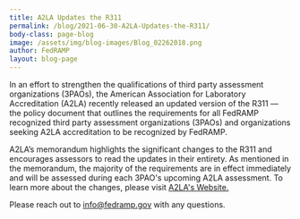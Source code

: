 ```yaml
---
title: A2LA Updates the R311
permalink: /blog/2021-06-30-A2LA-Updates-the-R311/
body-class: page-blog
image: /assets/img/blog-images/Blog_02262018.png
author: FedRAMP
layout: blog-page
---
```

In an effort to strengthen the qualifications of third party assessment organizations (3PAOs), the American Association for Laboratory Accreditation (A2LA) recently released an updated version of the R311 — the policy document that outlines the requirements for all FedRAMP recognized third party assessment organizations (3PAOs) and organizations seeking A2LA accreditation to be recognized by FedRAMP. 

A2LA’s memorandum highlights the significant changes to the R311 and encourages assessors to read the updates in their entirety. As mentioned in the memorandum, the majority of the requirements are in effect immediately and will be assessed during each 3PAO's upcoming A2LA assessment. To learn more about the changes, please visit [A2LA's Website.](https://www.a2la.org/updated-r311-fedramp-requirements)

Please reach out to <a href="mailto:info@fedramp.gov">info@fedramp.gov</a> with any questions. 

